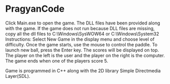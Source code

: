 # PragyanCode
Click Main.exe to open the game.
The DLL files have been provided along with the game. If the game does not run because DLL files are missing, copy all the dll files to C:\Windows\SysWOW64 or C:\Windows\System32
Instructions: Select New Game in the display menu and choose level of difficulty. Once the game starts, use the mouse to control the paddle. To launch new ball, press the Enter key. The scores will be displayed on top. The player on the left is the user and the player on the right is the computer. The game ends when one of the players score 5. 

Game is programmed in C++ along with the 2D library Simple Directmedia Layer(SDL).
